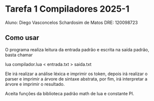# Tarefa 1 Compiladores 2025-1

Aluno: Diego Vasconcelos Schardosim de Matos
DRE: 120098723

## Como usar

O programa realiza leitura da entrada padrão e escrita na saída padrão, basta chamar

lua compilador.lua < entrada.txt > saida.txt

Ele irá realizar a análise léxica e imprimir os token, depois irá realizar o parser e imprimir a árvore de sintaxe abstrata, por fim, irá interpretar a árvore e imprimir o resultado.

Aceita funções da biblioteca padrão math de lua e constante PI.
